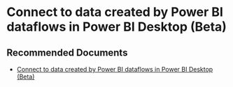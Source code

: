   <properties
	pageTitle="connect to dataflows in power bi desktop"
	description="connect to dataflows in power bi desktop"
	service="microsoft.PowerBIDedicated"
	resource="capacities"
	authors="pjfreitas"
	ms.author="pfreitas"	
	displayOrder="860"
	selfHelpType="generic"
	supportTopicIds="32631223"
	productPesIds="16334"
	cloudEnvironments="public, MoonCake, fairfax" 
	articleId="e680f9ad-8c74-2928-c214-4981874c54ae"
	ownershipId="ASEP_ContentService_Placeholder"
/>

# Connect to data created by Power BI dataflows in Power BI Desktop (Beta)

## **Recommended Documents**

* [Connect to data created by Power BI dataflows in Power BI Desktop (Beta)](https://docs.microsoft.com/power-bi/desktop-connect-dataflows)
